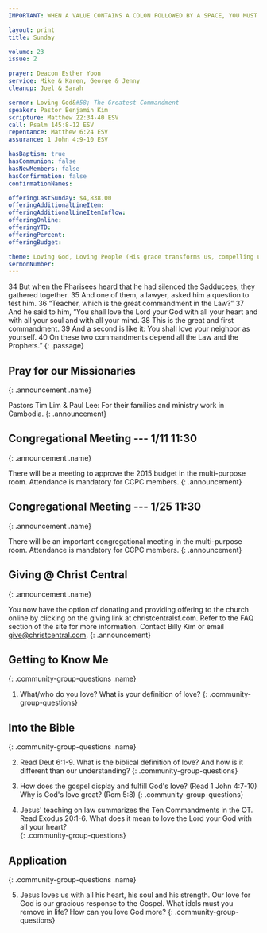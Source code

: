 ```yaml
---
IMPORTANT: WHEN A VALUE CONTAINS A COLON FOLLOWED BY A SPACE, YOU MUST USE &#58;

layout: print
title: Sunday

volume: 23
issue: 2

prayer: Deacon Esther Yoon
service: Mike & Karen, George & Jenny
cleanup: Joel & Sarah

sermon: Loving God&#58; The Greatest Commandment
speaker: Pastor Benjamin Kim
scripture: Matthew 22:34-40 ESV
call: Psalm 145:8-12 ESV
repentance: Matthew 6:24 ESV
assurance: 1 John 4:9-10 ESV

hasBaptism: true
hasCommunion: false
hasNewMembers: false
hasConfirmation: false
confirmationNames: 

offeringLastSunday: $4,838.00
offeringAdditionalLineItem: 
offeringAdditionalLineItemInflow: 
offeringOnline: 
offeringYTD: 
offeringPercent: 
offeringBudget:

theme: Loving God, Loving People (His grace transforms us, compelling us to love others)
sermonNumber: 
---
```

34 But when the Pharisees heard that he had silenced the Sadducees, they gathered together. 35 And one of them, a lawyer, asked him a question to test him. 36 “Teacher, which is the great commandment in the Law?” 37 And he said to him, “You shall love the Lord your God with all your heart and with all your soul and with all your mind. 38 This is the great and first commandment. 39 And a second is like it: You shall love your neighbor as yourself. 40 On these two commandments depend all the Law and the Prophets.”
{: .passage}



## Pray for our Missionaries
{: .announcement .name}

Pastors Tim Lim & Paul Lee: For their families and ministry work in Cambodia.
{: .announcement}

## Congregational Meeting --- 1/11 11:30
{: .announcement .name}

There will be a meeting to approve the 2015 budget in the multi-purpose room. Attendance is mandatory for CCPC members.
{: .announcement}

## Congregational Meeting --- 1/25 11:30
{: .announcement .name}

There will be an important congregational meeting in the multi-purpose room. Attendance is mandatory for CCPC members.
{: .announcement}

## Giving @ Christ Central
{: .announcement .name}

You now have the option of donating and providing offering to the church online by clicking on the giving link at christcentralsf.com. Refer to the FAQ section of the site for more information. Contact Billy Kim or email give@christcentral.com. 
{: .announcement}

## Getting to Know Me
{: .community-group-questions .name}

1) What/who do you love? What is your definition of love? 
{: .community-group-questions}

## Into the Bible
{: .community-group-questions .name}

2) Read Deut 6:1-9. What is the biblical definition of love? And how is it different than our understanding?
{: .community-group-questions}

3) How does the gospel display and fulfill God's love? (Read 1 John 4:7-10) Why is God's love great? (Rom 5:8) 
{: .community-group-questions}

4) Jesus' teaching on law summarizes the Ten Commandments in the OT. Read Exodus 20:1-6. What does it mean to love the Lord your God with all your heart?   
{: .community-group-questions}

## Application
{: .community-group-questions .name}

5) Jesus loves us with all his heart, his soul and his strength. Our love for God is our gracious response to the Gospel. What idols must you remove in life? How can you love God more? 
{: .community-group-questions}
